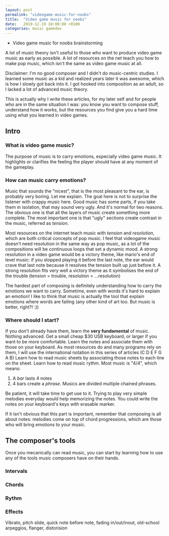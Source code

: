 ```yaml
---
layout: post
permalink: "videogame-music-for-noobs"
title:  "Video game music for noobs"
date:   2019-12-19 10:00:00 +0100
categories: music gamedev
---
```


- Video game music for noobs brainstorming

A lot of music theory isn't useful to those who want to produce video game music as early as possible.
A lot of resources on the net teach you how to make pop music, which isn't the same as video game music at all.

Disclaimer: I'm no good composer and I didn't do music-centric studies. I learned some music as a kid and realized years later it was awesome, which is how I slowly got back into it.
I got hooked into composition as an adult, so I lacked a lot of advanced music theory.

This is actually why I write these articles, for my later self and for people who are in the same situation I was: you know you want to compose stuff, understand how it works, but the resources you find give you a hard time using what you learned in video games.


## Intro

### What is video game music?

The purpose of music is to carry emotions, especially video game music.
It highlights or clarifies the feeling the player should have at any moment of the gameplay.


### How can music carry emotions?

Music that sounds the "nicest", that is the most pleasant to the ear, is probably very boring. Let me explain.
The goal here is not to surprise the listener with crappy music here. Good music has some parts, if you take them in isolation, that may sound very ugly. And it's normal for two reasons. The obvious one is that all the layers of music create something more complete. The most important one is that "ugly" sections create contrast in the music, referred as _tension_.

Most resources on the internet teach music with _tension_ and _resolution_, which are both critical concepts of pop music.
I feel that videogame music doesn't need resolution in the same way as pop music, as a lot of the compositions will be continuous loops that set a dynamic mood.
A strong resolution in a video game would be a victory theme, like mario's end of level music: if you stopped playing it before the last note, the ear would crave that last note because it resolves the tension built up just before it. A strong resolution fits very well a victory theme as it symbolises the end of the trouble (tension = trouble, resolution = ...resolution)

The hardest part of composing is definitely understanding how to carry the emotions we want to carry. Sometime, even with words it's hard to explain an emotion!
I like to think that music is actually the tool that explain emotions where words are failing (any other kind of art too. But music is better, right?! :))


### Where should I start?

If you don't already have them, learn the **very fundamental** of music. Nothing advanced.
Get a small cheap $30 USB keyboard, or larger if you want to be more comfortable.
Learn the notes and associate them with those on your keyboard. As most resources do and many programs rely on them, I will use the international notation in this series of articles (C D E F G A B)
Learn how to read music sheets by associating those notes to each line on the sheet.
Learn how to read music rythm. Most music is "4/4", which means:
1. A _bar_ lasts 4 notes
2. 4 bars create a _phrase_. Musics are divided multiple chained phrases.

Be patient, it will take time to get use to it. Trying to play very simple melodies everyday would help memorizing the notes.
You could write the notes on your keyboard's keys with erasable marker.

If it isn't obvious that this part is important, remember that composing is all about notes: melodies come on top of chord progressions, which are those who will bring emotions to your music.



## The composer's tools

Once you mecanically can read music, you can start by learning how to use any of the tools music composers have on their hands.

### Intervals

### Chords

### Rythm

### Effects

Vibrato, pitch slide, quick note before note, fading in/out/inout, old-school arpeggios, flanger, distorision
